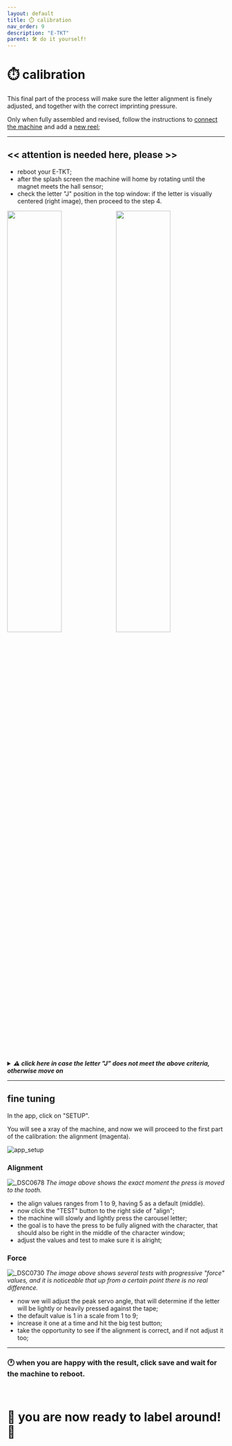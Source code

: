 ```yaml
---
layout: default
title: ⏱️ calibration
nav_order: 9
description: "E-TKT"
parent: 🛠️ do it yourself!
---
```


# ⏱️ **calibration**

This final part of the process will make sure the letter alignment is finely adjusted, and together with the correct imprinting pressure.

Only when fully assembled and revised, follow the instructions to [connect the machine](https://andreisperid.github.io/E-TKT/diy/connection.html) and add a [new reel](https://andreisperid.github.io/E-TKT/diy/reel.html);

----

## **<< attention is needed here, please >>**

- reboot your E-TKT;
- after the splash screen the machine will home by rotating until the magnet meets the hall sensor;
- check the letter "J" position in the top window: if the letter is visually centered (right image), then proceed to the step 4.

<img src="https://user-images.githubusercontent.com/15098003/196271237-0aad831a-ca98-495b-8739-150a3f19cbf9.jpg" width="50%"><img src="https://user-images.githubusercontent.com/15098003/196271232-4fec3785-aaef-469e-9138-371bef4d8894.jpg" width="50%">


***<details><summary> ⚠️ click here in case the letter "J" does not meet the above criteria, otherwise move on </summary>***  
  
![_DSC0676_arrow](https://user-images.githubusercontent.com/15098003/196274788-680d20cc-d54b-45de-8b5a-a0055486766a.jpg)

- **<< TURN OFF the device >>** otherwise you might short circuit the hall sensor terminals;
- delicately adjust the hall sensor position following the tangent (cyan) axis in the image:
  - if "J" is too much to the right, push the hall sensor inward the device (yellow);
  - if "J" is too much to the left, pull the hall sensor outward the device (magenta);
- make sure to keep the same distance on the transversal (red) axis;
- only when the letter "J" is visually centered in the top window, you might proceed to the next step;

Also, when turning the machine on, the press angle should be at 2mm from the I_nema_wheel_hub. If not, then you might need to go back to the [press assembly procedure](https://andreisperid.github.io/E-TKT/diy/assembly/04_servo.html).
   
</details> 

----

## fine tuning

In the app, click on "SETUP".

You will see a xray of the machine, and now we will proceed to the first part of the calibration: the alignment (magenta).

![app_setup](https://user-images.githubusercontent.com/15098003/196290055-2d9a4bc8-38c7-4383-bb4e-e9379078b7d9.png)


### Alignment

![_DSC0678](https://user-images.githubusercontent.com/15098003/196290213-a086a727-1584-46e7-9f97-4fc3b931565e.jpg)
*The image above shows the exact moment the press is moved to the tooth.*

- the align values ranges from 1 to 9, having 5 as a default (middle).
- now click the "TEST" button to the right side of "align";
- the machine will slowly and lightly press the carousel letter;
- the goal is to have the press to be fully aligned with the character, that should also be right in the middle of the character window;
- adjust the values and test to make sure it is alright;

### Force

![_DSC0730](https://user-images.githubusercontent.com/15098003/196290623-2462133b-b84c-46e9-a5ca-e81a04f28c05.jpg)
*The image above shows several tests with progressive "force" values, and it is noticeable that up from a certain point there is no real difference.*

- now we will adjust the peak servo angle, that will determine if the letter will be lightly or heavily pressed against the tape;
- the default value is 1 in a scale from 1 to 9;
- increase it one at a time and hit the big test button;
- take the opportunity to see if the alignment is correct, and if not adjust it too;

---

### 🕐 when you are happy with the result, click save and wait for the machine to reboot.
<br>

# 🎉 **you are now ready to label around!** 🎉

<br>
